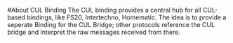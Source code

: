 #About CUL Binding
The CUL binding provides a central hub for all CUL-based bindings, like FS20, Intertechno, Homematic.
The idea is to provide a seperate Binding for the CUL Bridge; other protocols reference the CUL bridge and interpret the raw messages received from there.
